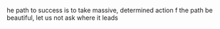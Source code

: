 he path to success is to take massive, determined action
f the path be beautiful, let us not ask where it leads
